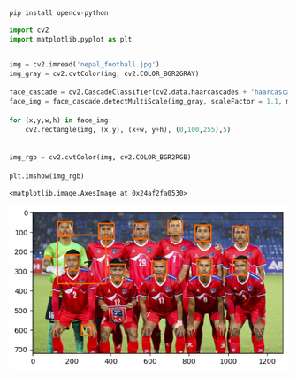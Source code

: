 ```python
pip install opencv-python
```


```python
import cv2
import matplotlib.pyplot as plt
```


```python

```


```python
img = cv2.imread('nepal_football.jpg')
img_gray = cv2.cvtColor(img, cv2.COLOR_BGR2GRAY)

face_cascade = cv2.CascadeClassifier(cv2.data.haarcascades + 'haarcascade_frontalface_default.xml')
face_img = face_cascade.detectMultiScale(img_gray, scaleFactor = 1.1, minNeighbors = 5)

for (x,y,w,h) in face_img:
    cv2.rectangle(img, (x,y), (x+w, y+h), (0,100,255),5)


img_rgb = cv2.cvtColor(img, cv2.COLOR_BGR2RGB)

plt.imshow(img_rgb)
```




    <matplotlib.image.AxesImage at 0x24af2fa0530>




    
![png](output_3_1.png)
    



```python

```
